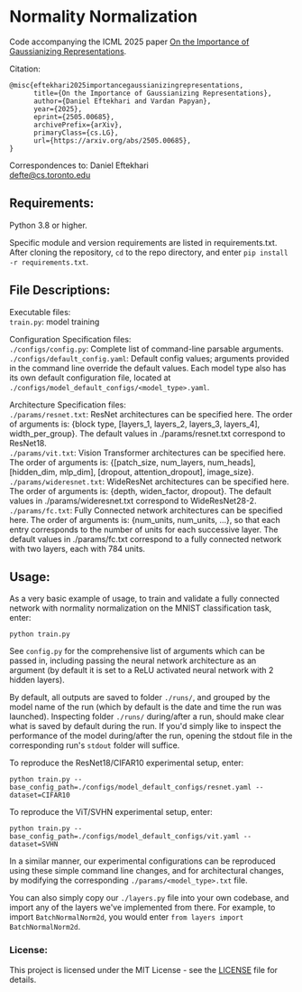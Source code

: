# Normality Normalization #

Code accompanying the ICML 2025 paper [On the Importance of Gaussianizing Representations](https://arxiv.org/abs/2505.00685).

Citation:
```
@misc{eftekhari2025importancegaussianizingrepresentations,
      title={On the Importance of Gaussianizing Representations}, 
      author={Daniel Eftekhari and Vardan Papyan},
      year={2025},
      eprint={2505.00685},
      archivePrefix={arXiv},
      primaryClass={cs.LG},
      url={https://arxiv.org/abs/2505.00685}, 
}
```

Correspondences to: Daniel Eftekhari<br/>
defte@cs.toronto.edu

## Requirements:

Python 3.8 or higher.<br/>

Specific module and version requirements are listed in requirements.txt. After cloning the repository, `cd` to the repo directory, and enter `pip install -r requirements.txt`.

## File Descriptions:

Executable files:<br/>
`train.py`: model training<br/>

Configuration Specification files:<br/>
`./configs/config.py`: Complete list of command-line parsable arguments.<br/>
`./configs/default_config.yaml`: Default config values; arguments provided in the command line override the default values. Each model type also has its own default configuration file, located at `./configs/model_default_configs/<model_type>.yaml`.<br/>

Architecture Specification files:<br/>
`./params/resnet.txt`: ResNet architectures can be specified here. The order of arguments is: {block type, [layers_1, layers_2, layers_3, layers_4], width_per_group}. The default values in ./params/resnet.txt correspond to ResNet18.<br/>
`./params/vit.txt`: Vision Transformer architectures can be specified here. The order of arguments is: {[patch_size, num_layers, num_heads], [hidden_dim, mlp_dim], [dropout, attention_dropout], image_size}.<br/>
`./params/wideresnet.txt`: WideResNet architectures can be specified here. The order of arguments is: {depth, widen_factor, dropout}. The default values in ./params/wideresnet.txt correspond to WideResNet28-2.<br/>
`./params/fc.txt`: Fully Connected network architectures can be specified here. The order of arguments is: {num_units, num_units, ...}, so that each entry corresponds to the number of units for each successive layer. The default values in ./params/fc.txt correspond to a fully connected network with two layers, each with 784 units.<br/>

## Usage:
As a very basic example of usage, to train and validate a fully connected network with normality normalization on the MNIST classification task, enter:

```python train.py```

See `config.py` for the comprehensive list of arguments which can be passed in, including passing the neural network architecture as an argument (by default it is set to a ReLU activated neural network with 2 hidden layers).

By default, all outputs are saved to folder `./runs/`, and grouped by the model name of the run (which by default is the date and time the run was launched). Inspecting folder `./runs/` during/after a run, should make clear what is saved by default during the run. If you'd simply like to inspect the performance of the model during/after the run, opening the stdout file in the corresponding run's `stdout` folder will suffice.

To reproduce the ResNet18/CIFAR10 experimental setup, enter:

```python train.py --base_config_path=./configs/model_default_configs/resnet.yaml --dataset=CIFAR10```

To reproduce the ViT/SVHN experimental setup, enter:

```python train.py --base_config_path=./configs/model_default_configs/vit.yaml --dataset=SVHN```

In a similar manner, our experimental configurations can be reproduced using these simple command line changes, and for architectural changes, by modifying the corresponding `./params/<model_type>.txt` file.

You can also simply copy our `./layers.py` file into your own codebase, and import any of the layers we've implemented from there. For example, to import `BatchNormalNorm2d`, you would enter `from layers import BatchNormalNorm2d`.

### License:
This project is licensed under the MIT License - see the [LICENSE](LICENSE) file for details.
